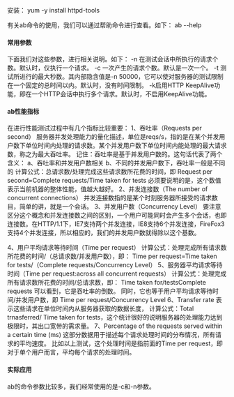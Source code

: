 安装：
yum -y install httpd-tools

有关ab命令的使用，我们可以通过帮助命令进行查看。如下：
ab --help

#### 常用参数
下面我们对这些参数，进行相关说明。如下：
-n 在测试会话中所执行的请求个数。默认时，仅执行一个请求。
-c 一次产生的请求个数。默认是一次一个。
-t 测试所进行的最大秒数。其内部隐含值是-n 50000，它可以使对服务器的测试限制在一个固定的总时间以内。默认时，没有时间限制。
-k启用HTTP KeepAlive功能，即在一个HTTP会话中执行多个请求。默认时，不启用KeepAlive功能。

#### ab性能指标
在进行性能测试过程中有几个指标比较重要：
1、吞吐率（Requests per second）
服务器并发处理能力的量化描述，单位是reqs/s，指的是在某个并发用户数下单位时间内处理的请求数。某个并发用户数下单位时间内能处理的最大请求数，称之为最大吞吐率。
记住：吞吐率是基于并发用户数的。这句话代表了两个含义：
a、吞吐率和并发用户数相关
b、不同的并发用户数下，吞吐率一般是不同的
计算公式：总请求数/处理完成这些请求数所花费的时间，即
Request per second=Complete requests/Time taken for tests
必须要说明的是，这个数值表示当前机器的整体性能，值越大越好。
2、并发连接数（The number of concurrent connections）
并发连接数指的是某个时刻服务器所接受的请求数目，简单的讲，就是一个会话。
3、并发用户数（Concurrency Level）
要注意区分这个概念和并发连接数之间的区别，一个用户可能同时会产生多个会话，也即连接数。在HTTP/1.1下，IE7支持两个并发连接，IE8支持6个并发连接，FireFox3支持4个并发连接，所以相应的，我们的并发用户数就得除以这个基数。

4、用户平均请求等待时间（Time per request）
计算公式：处理完成所有请求数所花费的时间/（总请求数/并发用户数），即：
Time per request=Time taken for tests/（Complete requests/Concurrency Level）
5、服务器平均请求等待时间（Time per request:across all concurrent requests）
计算公式：处理完成所有请求数所花费的时间/总请求数，即：
Time taken for/testsComplete requests
可以看到，它是吞吐率的倒数。
同时，它也等于用户平均请求等待时间/并发用户数，即
Time per request/Concurrency Level
6、Transfer rate 表示这些请求在单位时间内从服务器获取的数据长度，
计算公式：Total trnasferred/ Time taken for tests，这个统计很好的说明服务器的处理能力达到极限时，其出口宽带的需求量。
7、Percentage of the requests served within a certain time (ms) 这部分数据用于描述每个请求处理时间的分布情况，所有请求的平均速度。
比如以上测试，这个处理时间是指前面的Time per request，即对于单个用户而言，平均每个请求的处理时间。

#### 实际应用
ab的命令参数比较多，我们经常使用的是-c和-n参数。
